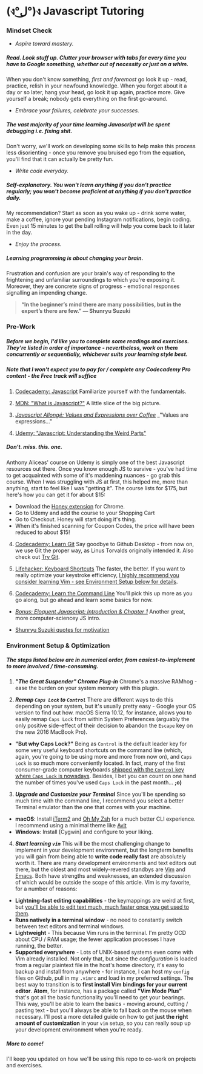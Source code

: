 # (ง°ل͜°)ง Javascript Tutoring

### Mindset Check

* *Aspire toward mastery.*
##### *Read*. *Look stuff up*. *Clutter your browser with tabs for every time you have to Google something*, whether out of necessity or just on a whim. 
When you don't know something, *first and foremost* go look it up - read, practice, relish in your newfound knowledge. When you forget about it a day or so later, hang your head, go look it up again, practice more. Give yourself a break; nobody gets everything on the first go-around. 

* *Embrace your failures, celebrate your successes.*
##### The vast majority of your time learning Javascript will be spent debugging i.e. *fixing shit*. 
Don't worry, we'll work on developing some skills to help make this process less disorienting - once you remove you bruised ego from the equation, you'll find that it can actually be pretty fun.

* *Write code everyday.*
##### Self-explanatory. You won't learn anything if you don't practice regularly; you won't *become proficient* at anything if you don't practice *daily*. 
My recommendation? Start as soon as you wake up - drink some water, make a coffee, ignore your pending Instagram notifications, begin coding. Even just 15 minutes to get the ball rolling will help you come back to it later in the day.

* *Enjoy the process.*
##### Learning programming is about *changing your brain*. 
Frustration and confusion are your brain's way of responding to the frightening and unfamiliar surroundings to which you're exposing it. Moreover, they are concrete signs of progress - emotional responses signalling an impending change. 

> **“In the beginner’s mind there are many possibilities, but in the expert’s there are few.” ― Shunryu Suzuki**

### Pre-Work
##### Before we begin, I'd like you to complete some readings and exercises. They're listed in order of importance - nevertheless, work on them concurrently or sequentially, whichever suits your learning style best. 
##### _Note that I won't expect you to pay for / complete any Codecademy Pro content - the Free track will suffice_
1. [Codecademy: Javascript](https://www.codecademy.com/learn/javascript)
Familiarize yourself with the fundamentals.

2. [MDN: "What is Javascript?"](https://developer.mozilla.org/en-US/docs/Learn/JavaScript/First_steps/What_is_JavaScript)
A little slice of the big picture.

3. [_Javascript Allongé: Values and Expressions over Coffee_](https://leanpub.com/javascriptallongesix/read#leanpub-auto-prelude-values-and-expressions-over-coffee)
_"Values are expressions..."

4. [Udemy: "Javascript: Understanding the Weird Parts"](https://www.udemy.com/understand-javascript/)
##### Don't. miss. this. one.
Anthony Aliceas' course on Udemy is simply one of the best Javascript resources out there. Once you know enough JS to survive - you've had time to get acquainted with some of it's maddening nuances - go grab this course. When I was struggling with JS at first, this helped me, more than anything, start to feel like I was "getting it". 
The course lists for $175, but here's how you can get it for about $15:

 - Download the [Honey extension](https://chrome.google.com/webstore/detail/honey/) for Chrome.
 - Go to Udemy and add the course to your Shopping Cart
 - Go to Checkout. Honey will start doing it's thing.
 - When it's finished scanning for Coupon Codes, the price will have been reduced to about $15!

4. [Codecademy: Learn Git](https://www.codecademy.com/learn/learn-git)
Say goodbye to Github Desktop - from now on, we use Git the proper way, as Linus Torvalds originally intended it.
Also check out [Try Git](https://try.github.io/levels/1/challenges/1).

5. [Lifehacker: Keyboard Shortcuts](http://lifehacker.com/5970089/back-to-the-basics-learn-to-use-keyboard-shortcuts-like-a-ninja)
The faster, the better. If you want to really optimize your keystroke efficiency, [I highly recommend you consider learning Vim - see Environment Setup below for details](https://www.google.com/webhp?sourceid=chrome-instant&ion=1&espv=2&ie=UTF-8#q=learn%20vim).

6. [Codecademy: Learn the Command Line](https://www.codecademy.com/learn/learn-the-command-line)
You'll pick this up more as you go along, but go ahead and learn some basics for now.

* [_Bonus: Eloquent Javascript: Introduction & Chapter 1_](http://eloquentjavascript.net/00_intro.html)
Another great, more computer-sciencey JS intro.

* [Shunryu Suzuki quotes for motivation](https://www.goodreads.com/author/quotes/62707.Shunryu_Suzuki)

### Environment Setup & Optimization
##### The steps listed below are in numerical order, from **easiest-to-implement** to **more involved / time-consuming**. 
1. **_"The Great Suspender" Chrome Plug-in_**
Chrome's a massive RAMhog - ease the burden on your system memory with this plugin.

2. **_Remap `Caps Lock` to `Control`_** 
There are different ways to do this depending on your system, but it's usually pretty easy - Google your OS version to find out how. macOS Sierra 10.12, for instance, allows you to easily remap `Caps Lock` from within System Preferences (arguably the only positive side-effect of their decision to abandon the `Escape` key on the new 2016 MacBook Pro).
 - **"But why Caps Lock?"**
  Being as `Control` is the default leader key for some very useful keyboard shortcuts on the command line (which, again, you're going to be using more and more from now on), and `Caps Lock` is so much more conveniently located. In fact, many of the first consumer-grade computer keyboards [shipped with the `Control` key where `Caps Lock` is nowadays](https://donatstudios.com/UNIX-Keyboards). Besides, I bet you can count on one hand the number of times you've used `Caps Lock` in the past month... **;o)**
  
3. **_Upgrade and Customize your Terminal_** 
Since you'll be spending so much time with the command line, I recommend you select a better Terminal emulator than the one that comes with your machine.
  - **macOS**: Install [iTerm2](https://www.iterm2.com/) and [Oh My Zsh](https://github.com/robbyrussell/oh-my-zsh/wiki/Installing-ZSH) for a much better CLI experience. I recommend using a minimal theme like [Avit](https://github.com/robbyrussell/oh-my-zsh/wiki/Themes#avit)
  - **Windows**: Install [Cygwin] and configure to your liking.
  
4. **_Start learning `vim`_** 
This will be the most challenging change to implement in your development environment, but the longterm benefits you will gain from being able to **write code really fast** are absolutely worth it. There are many development environments and text editors out there, but the oldest and most widely-revered standbys are [Vim](http://www.vim.org/) and [Emacs](https://www.gnu.org/software/emacs/tour/). Both have strengths and weaknesses, an extended discussion of which would be outside the scope of this article. Vim is my favorite, for a number of reasons:
  - **Lightning-fast editing capabilities** - the keymappings are weird at first, but [you'll be able to edit text much, much faster once you get used to them](https://youtu.be/4Z8YbjQvb3s).
  - **Runs natively in a terminal window** - no need to constantly switch between text editors and terminal windows.
  - **Lightweight** - This because Vim runs in the terminal. I'm pretty OCD about CPU / RAM usage; the fewer application processes I have running, the better.
  - **Supported everywhere** - Lots of UNIX-based systems even come with Vim already installed. Not only that, but since the *configuration* is loaded from a regular plaintext file in the host's home directory, it's easy to backup and install from anywhere - for instance, I can host my `config` files on Github, pull in my `.vimrc` and load in my preferred settings.
  The best way to transition is to **first install Vim bindings for your current editor**. **Atom**, for instance, has a package called **"Vim Mode Plus"** that's got all the basic functionality you'll need to get your bearings. This way, you'll be able to learn the basics - moving around, cutting / pasting text - but you'll always be able to fall back on the mouse when necessary. 
  I'll post a more detailed guide on how to get **just the right amount of customization** in your `vim` setup, so you can really soup up your development environment when you're ready.

##### More to come!
I'll keep you updated on how we'll be using this repo to co-work on projects and exercises.


